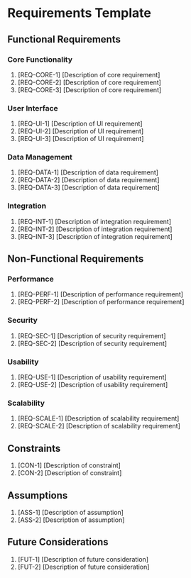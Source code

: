 # Requirements Template

## Functional Requirements

### Core Functionality
1. [REQ-CORE-1] [Description of core requirement]
2. [REQ-CORE-2] [Description of core requirement]
3. [REQ-CORE-3] [Description of core requirement]

### User Interface
1. [REQ-UI-1] [Description of UI requirement]
2. [REQ-UI-2] [Description of UI requirement]
3. [REQ-UI-3] [Description of UI requirement]

### Data Management
1. [REQ-DATA-1] [Description of data requirement]
2. [REQ-DATA-2] [Description of data requirement]
3. [REQ-DATA-3] [Description of data requirement]

### Integration
1. [REQ-INT-1] [Description of integration requirement]
2. [REQ-INT-2] [Description of integration requirement]
3. [REQ-INT-3] [Description of integration requirement]

## Non-Functional Requirements

### Performance
1. [REQ-PERF-1] [Description of performance requirement]
2. [REQ-PERF-2] [Description of performance requirement]

### Security
1. [REQ-SEC-1] [Description of security requirement]
2. [REQ-SEC-2] [Description of security requirement]

### Usability
1. [REQ-USE-1] [Description of usability requirement]
2. [REQ-USE-2] [Description of usability requirement]

### Scalability
1. [REQ-SCALE-1] [Description of scalability requirement]
2. [REQ-SCALE-2] [Description of scalability requirement]

## Constraints
1. [CON-1] [Description of constraint]
2. [CON-2] [Description of constraint]

## Assumptions
1. [ASS-1] [Description of assumption]
2. [ASS-2] [Description of assumption]

## Future Considerations
1. [FUT-1] [Description of future consideration]
2. [FUT-2] [Description of future consideration]